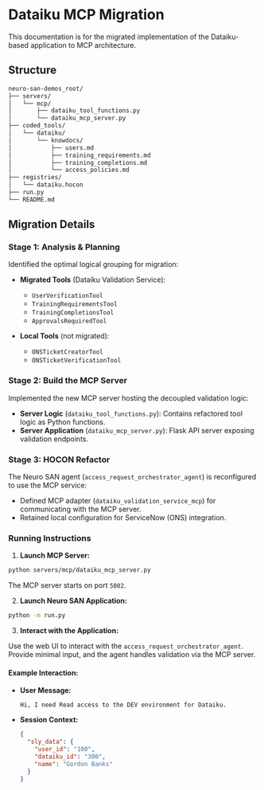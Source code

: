 # Dataiku MCP Migration 

This documentation is for the migrated implementation of the Dataiku-based application to MCP architecture.


## Structure

```bash
neuro-san-demos_root/
├── servers/
│   └── mcp/
│       ├── dataiku_tool_functions.py
│       └── dataiku_mcp_server.py
├── coded_tools/
│   └── dataiku/
│       └── knowdocs/
│           ├── users.md
│           ├── training_requirements.md
│           ├── training_completions.md
│           └── access_policies.md
├── registries/
│   └── dataiku.hocon
├── run.py
└── README.md
```

## Migration Details

### Stage 1: Analysis & Planning

Identified the optimal logical grouping for migration:

- **Migrated Tools** (Dataiku Validation Service):
  - `UserVerificationTool`
  - `TrainingRequirementsTool`
  - `TrainingCompletionsTool`
  - `ApprovalsRequiredTool`

- **Local Tools** (not migrated):
  - `ONSTicketCreatorTool`
  - `ONSTicketVerificationTool`

### Stage 2: Build the MCP Server

Implemented the new MCP server hosting the decoupled validation logic:

- **Server Logic** (`dataiku_tool_functions.py`): Contains refactored tool logic as Python functions.
- **Server Application** (`dataiku_mcp_server.py`): Flask API server exposing validation endpoints.

### Stage 3: HOCON Refactor

The Neuro SAN agent (`access_request_orchestrator_agent`) is reconfigured to use the MCP service:

- Defined MCP adapter (`dataiku_validation_service_mcp`) for communicating with the MCP server.
- Retained local configuration for ServiceNow (ONS) integration.


### Running Instructions

1. **Launch MCP Server:**

```bash
python servers/mcp/dataiku_mcp_server.py
```

The MCP server starts on port `5002`.

2. **Launch Neuro SAN Application:**

```bash
python -m run.py
```

3. **Interact with the Application:**

Use the web UI to interact with the `access_request_orchestrator_agent`. Provide minimal input, and the agent handles validation via the MCP server.

#### Example Interaction:

- **User Message:**
  ```
  Hi, I need Read access to the DEV environment for Dataiku.
  ```

- **Session Context:**
  ```json
  {
    "sly_data": {
      "user_id": "100",
      "dataiku_id": "300",
      "name": "Gordon Banks"
    }
  }
  ```

